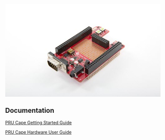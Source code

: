 ![fig_1](prucape.jpg)

## Documentation

[PRU Cape Getting Started Guide](PRU_GS.md)

[PRU Cape Hardware User Guide](PRU_HUG.md)
